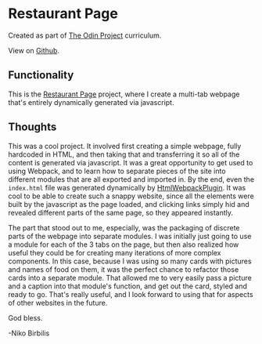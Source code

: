# Restaurant Page
Created as part of [The Odin Project](https://www.theodinproject.com) curriculum.

View on [Github](https://github.com/harmolipi/restaurant-page).

## Functionality
This is the [Restaurant Page](https://www.theodinproject.com/paths/full-stack-ruby-on-rails/courses/javascript/lessons/restaurant-page) project, where I create a multi-tab webpage that's entirely dynamically generated via javascript.

## Thoughts
This was a cool project. It involved first creating a simple webpage, fully hardcoded in HTML, and then taking that and transferring it so all of the content is generated via javascript. It was a great opportunity to get used to using Webpack, and to learn how to separate pieces of the site into different modules that are all exported and imported in. By the end, even the `index.html` file was generated dynamically by [HtmlWebpackPlugin](https://webpack.js.org/plugins/html-webpack-plugin/). It was cool to be able to create such a snappy website, since all the elements were built by the javascript as the page loaded, and clicking links simply hid and revealed different parts of the same page, so they appeared instantly.

The part that stood out to me, especially, was the packaging of discrete parts of the webpage into separate modules. I was initially just going to use a module for each of the 3 tabs on the page, but then also realized how useful they could be for creating many iterations of more complex components. In this case, because I was using so many cards with pictures and names of food on them, it was the perfect chance to refactor those cards into a separate module. That allowed me to very easily pass a picture and a caption into that module's function, and get out the card, styled and ready to go. That's really useful, and I look forward to using that for aspects of other websites in the future.

God bless.

-Niko Birbilis